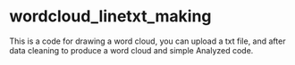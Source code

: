 # wordcloud_linetxt_making
This is a code for drawing a word cloud, you can upload a txt file, and after data cleaning to produce a word cloud and simple Analyzed code.

